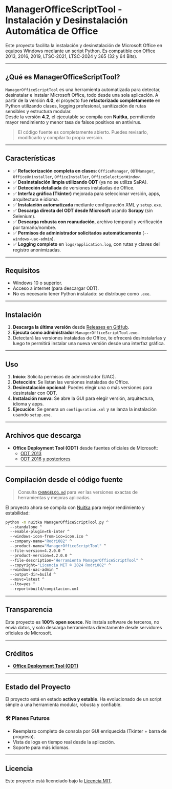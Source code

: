 # ManagerOfficeScriptTool - Instalación y Desinstalación Automática de Office

Este proyecto facilita la instalación y desinstalación de Microsoft Office en equipos Windows mediante un script Python. Es compatible con Office 2013, 2016, 2019, LTSC-2021, LTSC-2024 y 365 (32 y 64 Bits).

---

## ¿Qué es ManagerOfficeScriptTool?

`ManagerOfficeScriptTool` es una herramienta automatizada para detectar, desinstalar e instalar Microsoft Office, todo desde una sola aplicación. A partir de la versión **4.0**, el proyecto fue **refactorizado completamente** en Python utilizando clases, logging profesional, sanitización de rutas sensibles y estructura modular.  
Desde la versión **4.2**, el ejecutable se compila con **Nuitka**, permitiendo mayor rendimiento y menor tasa de falsos positivos en antivirus.

> El código fuente es completamente abierto. Puedes revisarlo, modificarlo y compilar tu propia versión.

---

## Características

- ✅ **Refactorización completa en clases**: `OfficeManager`, `ODTManager`, `OfficeUninstaller`, `OfficeInstaller`, `OfficeSelectionWindow`.
- ✅ **Desinstalación limpia utilizando ODT** (ya no se utiliza SaRA).
- ✅ **Detección detallada** de versiones instaladas de Office.
- ✅ **Interfaz gráfica (Tkinter)** mejorada para seleccionar versión, apps, arquitectura e idioma.
- ✅ **Instalación automatizada** mediante configuración XML y `setup.exe`.
- ✅ **Descarga directa del ODT desde Microsoft** usando **Scrapy** (sin Selenium).
- ✅ **Descarga robusta con reanudación**, archivo temporal y verificación por tamaño/nombre.
- ✅ **Permisos de administrador solicitados automáticamente** (`--windows-uac-admin`).
- ✅ **Logging completo** en `logs/application.log`, con rutas y claves del registro anonimizadas.

---

## Requisitos

- Windows 10 o superior.
- Acceso a internet (para descargar ODT).
- No es necesario tener Python instalado: se distribuye como `.exe`.

---

## Instalación

1. **Descarga la última versión** desde [Releases en GitHub](https://github.com/Rodri082/ManagerOfficeScriptTool/releases).
2. **Ejecuta como administrador** `ManagerOfficeScriptTool.exe`.
3. Detectará las versiones instaladas de Office, te ofrecerá desinstalarlas y luego te permitirá instalar una nueva versión desde una interfaz gráfica.

---

## Uso

1. **Inicio**: Solicita permisos de administrador (UAC).
2. **Detección**: Se listan las versiones instaladas de Office.
3. **Desinstalación opcional**: Puedes elegir una o más versiones para desinstalar con ODT.
4. **Instalación nueva**: Se abre la GUI para elegir versión, arquitectura, idioma y apps.
5. **Ejecución**: Se genera un `configuration.xml` y se lanza la instalación usando `setup.exe`.

---

## Archivos que descarga

- **Office Deployment Tool (ODT)** desde fuentes oficiales de Microsoft:
  - [ODT 2013](https://www.microsoft.com/en-us/download/details.aspx?id=36778)
  - [ODT 2016 y posteriores](https://www.microsoft.com/en-us/download/details.aspx?id=49117)

---

## Compilación desde el código fuente

> Consulta [`CHANGELOG.md`](./CHANGELOG.md) para ver las versiones exactas de herramientas y mejoras aplicadas.

El proyecto ahora se compila con [Nuitka](https://nuitka.net/) para mejor rendimiento y estabilidad:

```bash
python -m nuitka ManagerOfficeScriptTool.py ^
  --standalone ^
  --enable-plugin=tk-inter ^
  --windows-icon-from-ico=icon.ico ^
  --company-name="Rodri082" ^
  --product-name="ManagerOfficeScriptTool" ^
  --file-version=4.2.0.0 ^
  --product-version=4.2.0.0 ^
  --file-description="Herramienta ManagerOfficeScriptTool" ^
  --copyright="Licencia MIT © 2024 Rodri082" ^
  --windows-uac-admin ^
  --output-dir=build ^
  --msvc=latest ^
  --lto=yes ^
  --report=build/compilacion.xml
```

---

## Transparencia

Este proyecto es **100% open source**. No instala software de terceros, no envía datos, y solo descarga herramientas directamente desde servidores oficiales de Microsoft.

---

## Créditos

- **[Office Deployment Tool (ODT)](http://aka.ms/ODT)**

---

## Estado del Proyecto

El proyecto está en estado **activo y estable**. Ha evolucionado de un script simple a una herramienta modular, robusta y confiable.

### 🛠 Planes Futuros

- Reemplazo completo de consola por GUI enriquecida (Tkinter + barra de progreso).
- Vista de logs en tiempo real desde la aplicación.
- Soporte para más idiomas.

---

## Licencia

Este proyecto está licenciado bajo la [Licencia MIT](./LICENSE).
